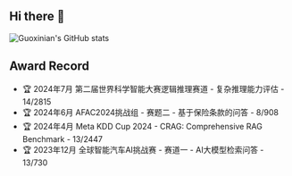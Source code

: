 ## Hi there 👋

<!--
**dawoshi/dawoshi** is a ✨ _special_ ✨ repository because its `README.md` (this file) appears on your GitHub profile.

Here are some ideas to get you started:

- 🔭 I’m currently working on ...
- 🌱 I’m currently learning ...
- 👯 I’m looking to collaborate on ...
- 🤔 I’m looking for help with ...
- 💬 Ask me about ...
- 📫 How to reach me: ...
- 😄 Pronouns: ...
- ⚡ Fun fact: ...
-->



![Guoxinian's GitHub stats](https://github-readme-stats.vercel.app/api?username=dawoshi&show_icons=true&theme=aura)



## Award Record

 - 🏆 2024年7月 第二届世界科学智能大赛逻辑推理赛道 - 复杂推理能力评估 - 14/2815
 - 🏆 2024年6月 AFAC2024挑战组 - 赛题二 - 基于保险条款的问答 - 8/908
 - 🏆 2024年4月 Meta KDD Cup 2024 - CRAG: Comprehensive RAG Benchmark - 13/2447
 - 🏆 2023年12月 全球智能汽车AI挑战赛 - 赛道一 - AI大模型检索问答 - 13/730



